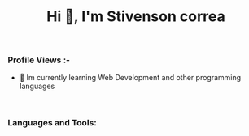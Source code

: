 <h1 align="center">Hi 👋, I'm Stivenson correa</h1>
<br>

<p align="right"> <h3>Profile Views :-</h3>

- 🌱 Im currently learning Web Development and other programming languages

<br>
<center>
        <h3 align="left">Languages and Tools:</h3>
